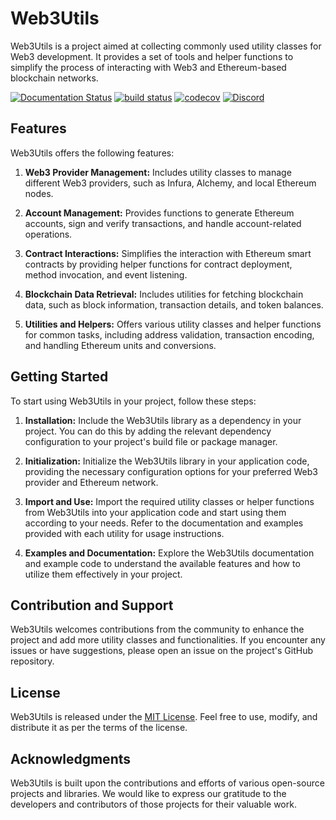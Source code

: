 # Web3Utils

Web3Utils is a project aimed at collecting commonly used utility classes for Web3 development. It provides a set of tools and helper functions to simplify the process of interacting with Web3 and Ethereum-based blockchain networks.

[![Documentation Status](https://readthedocs.org/projects/web3utils/badge/?version=latest)]()
[![build status](https://github.com/CodeTrainerMan/Web3Utils/actions/workflows/build.yml/badge.svg)](https://github.com/web3j/web3j/actions/workflows/build.yml)
[![codecov](https://codecov.io/gh/web3j/web3j/branch/master/graph/badge.svg?token=a4G9ITI6CU)](https://app.codecov.io/gh/CodeTrainerMan/Web3Utils)
[![Discord](https://img.shields.io/discord/1126920504838733894?label=discord)](https://discord.new/WXz7rh6jmGdP)
## Features

Web3Utils offers the following features:

1. **Web3 Provider Management:** Includes utility classes to manage different Web3 providers, such as Infura, Alchemy, and local Ethereum nodes.

2. **Account Management:** Provides functions to generate Ethereum accounts, sign and verify transactions, and handle account-related operations.

3. **Contract Interactions:** Simplifies the interaction with Ethereum smart contracts by providing helper functions for contract deployment, method invocation, and event listening.

4. **Blockchain Data Retrieval:** Includes utilities for fetching blockchain data, such as block information, transaction details, and token balances.

5. **Utilities and Helpers:** Offers various utility classes and helper functions for common tasks, including address validation, transaction encoding, and handling Ethereum units and conversions.

## Getting Started

To start using Web3Utils in your project, follow these steps:

1. **Installation:** Include the Web3Utils library as a dependency in your project. You can do this by adding the relevant dependency configuration to your project's build file or package manager.

2. **Initialization:** Initialize the Web3Utils library in your application code, providing the necessary configuration options for your preferred Web3 provider and Ethereum network.

3. **Import and Use:** Import the required utility classes or helper functions from Web3Utils into your application code and start using them according to your needs. Refer to the documentation and examples provided with each utility for usage instructions.

4. **Examples and Documentation:** Explore the Web3Utils documentation and example code to understand the available features and how to utilize them effectively in your project.

## Contribution and Support

Web3Utils welcomes contributions from the community to enhance the project and add more utility classes and functionalities. If you encounter any issues or have suggestions, please open an issue on the project's GitHub repository.

## License

Web3Utils is released under the [MIT License](https://opensource.org/licenses/MIT). Feel free to use, modify, and distribute it as per the terms of the license.

## Acknowledgments

Web3Utils is built upon the contributions and efforts of various open-source projects and libraries. We would like to express our gratitude to the developers and contributors of those projects for their valuable work.

